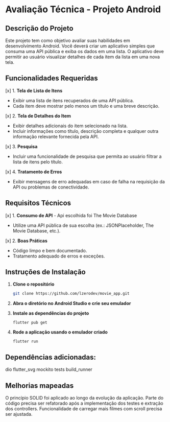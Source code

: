 # Avaliação Técnica - Projeto Android

## Descrição do Projeto

Este projeto tem como objetivo avaliar suas habilidades em desenvolvimento Android. Você deverá criar um aplicativo simples que consuma uma API pública e exiba os dados em uma lista. O aplicativo deve permitir ao usuário visualizar detalhes de cada item da lista em uma nova tela.

## Funcionalidades Requeridas

[x] 1. **Tela de Lista de Itens**
   - Exibir uma lista de itens recuperados de uma API pública.
   - Cada item deve mostrar pelo menos um título e uma breve descrição.

[x] 2. **Tela de Detalhes do Item** 
   - Exibir detalhes adicionais do item selecionado na lista.
   - Incluir informações como título, descrição completa e qualquer outra informação relevante fornecida pela API.

[x] 3. **Pesquisa**
   - Incluir uma funcionalidade de pesquisa que permita ao usuário filtrar a lista de itens pelo título.

[x] 4. **Tratamento de Erros**
   - Exibir mensagens de erro adequadas em caso de falha na requisição da API ou problemas de conectividade.

## Requisitos Técnicos

[x] 1. **Consumo de API** - Api escolhida foi The Movie Database
   - Utilize uma API pública de sua escolha (ex.: JSONPlaceholder, The Movie Database, etc.).

[x] 2. **Boas Práticas**
   - Código limpo e bem documentado.
   - Tratamento adequado de erros e exceções.

## Instruções de Instalação

1. **Clone o repositório**
   ```bash
   git clone https://github.com/lzerodev/movie_app.git
   ```

2. **Abra o diretório no Android Studio e crie seu emulador**

3. **Instale as dependências do projeto**
   ```
   flutter pub get
   ```

4. **Rode a aplicação usando o emulador criado**
   ```
   flutter run
   ```
   
## Dependências adicionadas:

dio
flutter_svg
mockito
tests
build_runner

## Melhorias mapeadas

   O princípio SOLID foi aplicado ao longo da evolução da aplicação.
   Parte do código precisa ser refatorado após a implementação dos testes e extração dos controllers.
   Funcionalidade de carregar mais filmes com scroll precisa ser ajustada.
